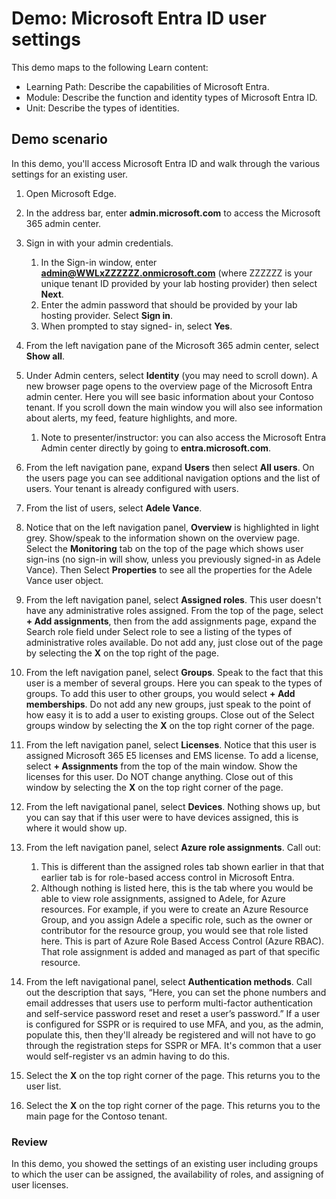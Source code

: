 <!---
---
Demo:
    Title: 'Explore Microsoft Entra ID User Settings'
    Learning Path/Module/Unit: 'Learning Path: Describe the capabilities of Microsoft Entra; Module 1: Describe the function and identity types of Microsoft Entra ID; Unit 3: Describe the Microsoft Entra identity types'
---
--->

# Demo: Microsoft Entra ID user settings

This demo maps to the following Learn content:

- Learning Path: Describe the capabilities of Microsoft Entra.
- Module: Describe the function and identity types of Microsoft Entra ID.
- Unit: Describe the types of identities.

## Demo scenario

In this demo, you'll access Microsoft Entra ID and walk through the various settings for an existing user.

1. Open Microsoft Edge.

1. In the address bar, enter **admin.microsoft.com** to access the Microsoft 365 admin center.

1. Sign in with your admin credentials.
    1. In the Sign-in window, enter **admin@WWLxZZZZZZ.onmicrosoft.com** (where ZZZZZZ is your unique tenant ID provided by your lab hosting provider) then select **Next**.
    1. Enter the admin password that should be provided by your lab hosting provider. Select **Sign in**.
    1. When prompted to stay signed- in, select **Yes**.

1. From the left navigation pane of the Microsoft 365 admin center, select **Show all**.

1. Under Admin centers, select **Identity** (you may need to scroll down).  A new browser page opens to the overview page of the Microsoft Entra admin center. Here you will see basic information about your Contoso tenant. If you scroll down the main window you will also see information about alerts, my feed, feature highlights, and more.  
    1. Note to presenter/instructor: you can also access the Microsoft Entra Admin center directly by going to **entra.microsoft.com**.

1. From the left navigation pane, expand **Users** then select **All users**.  On the users page you can see additional navigation options and the list of users. Your tenant is already configured with users.

1. From the list of users, select **Adele Vance**.

1. Notice that on the left navigation panel, **Overview** is highlighted in light grey.  Show/speak to the information shown on the overview page.  Select the **Monitoring** tab on the top of the page which shows user sign-ins (no sign-in will show, unless you previously signed-in as Adele Vance).  Then Select **Properties** to see all the properties for the Adele Vance user object.

1. From the left navigation panel, select **Assigned roles**.  This user doesn't have any administrative roles assigned.  From the top of the page, select **+ Add assignments**, then from the add assignments page, expand the Search role field under Select role to see a listing of the types of administrative roles available.  Do not add any, just close out of the page by selecting the **X** on the top right of the page.

1. From the left navigation panel, select **Groups**.  Speak to the fact that this user is a member of several groups.  Here you can speak to the types of groups.  To add this user to other groups, you would select **+ Add memberships**.  Do not add any new groups, just speak to the point of how easy it is to add a user to existing groups. Close out of the Select groups window by selecting the **X** on the top right corner of the page.

1. From the left navigation panel, select **Licenses**. Notice that this user is assigned Microsoft 365 E5 licenses and EMS license.  To add a license, select **+ Assignments** from the top of the main window.  Show the licenses for this user. Do NOT change anything.  Close out of this window by selecting the **X** on the top right corner of the page.

1. From the left navigational panel, select **Devices**.  Nothing shows up, but you can say that if this user were to have devices assigned, this is where it would show up.

1. From the left navigation panel, select **Azure role assignments**.  Call out:
    1. This is different than the assigned roles tab shown earlier in that that earlier tab is for role-based access control in Microsoft Entra.
    1. Although nothing is listed here, this is the tab where you would be able to view role assignments, assigned to Adele, for Azure resources. For example, if you were to create an Azure Resource Group, and you assign Adele a specific role, such as the owner or contributor for the resource group, you would see that role listed here. This is part of Azure Role Based Access Control (Azure RBAC). That role assignment is added and managed as part of that specific resource.

1. From the left navigational panel, select **Authentication methods**.  Call out the description that says, “Here, you can set the phone numbers and email addresses that users use to perform multi-factor authentication and self-service password reset and reset a user’s password.” If a user is configured for SSPR or is required to use MFA, and you, as the admin, populate this, then they'll already be registered and will not have to go through the registration steps for SSPR or MFA.  It's common that a user would self-register vs an admin having to do this.

1. Select the **X** on the top right corner of the page. This returns you to the user list.

1. Select the **X** on the top right corner of the page. This returns you to the main page for the Contoso tenant.

### Review

In this demo, you showed the settings of an existing user including groups to which the user can be assigned, the availability of roles, and assigning of user licenses.
